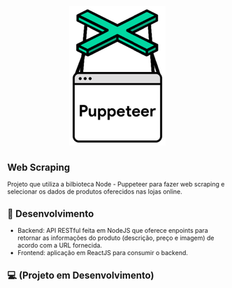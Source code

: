 <h1 align="center">
    <img alt="Puppeteer" title="Puppeteer" src="imagens/puppeteer_logo.png" width="220px" />
</h1>

## Web Scraping

Projeto que utiliza a bilbioteca Node - Puppeteer para fazer web scraping e selecionar os dados de produtos oferecidos nas lojas online.

## 🚀 Desenvolvimento
* Backend: API RESTful feita em NodeJS que oferece enpoints para retornar as informações do produto (descrição, preço e imagem) de acordo com a URL fornecida.
* Frontend: aplicação em ReactJS para consumir o backend.

## 💻 (Projeto em Desenvolvimento)
